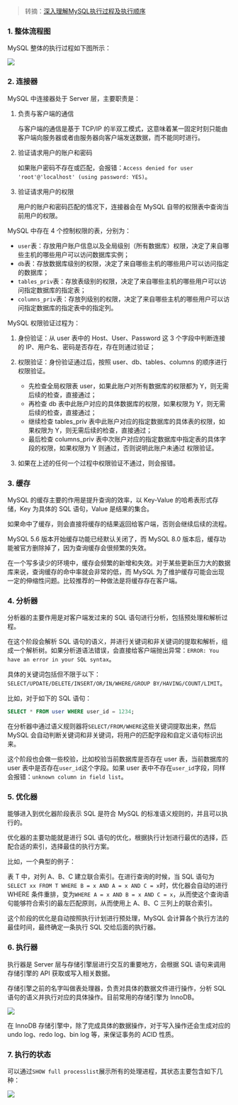 > 转摘：[深入理解MySQL执行过程及执行顺序](https://dockone.io/article/2434613)

### 1. 整体流程图

MySQL 整体的执行过程如下图所示：

![](https://cnd.qiniu.lin07ux.cn/markdown/1669108481)

### 2. 连接器

MySQL 中连接器处于 Server 层，主要职责是：

1. 负责与客户端的通信

    与客户端的通信是基于 TCP/IP 的半双工模式，这意味着某一固定时刻只能由客户端向服务器或者由服务器向客户端发送数据，而不能同时进行。

2. 验证请求用户的账户和密码

    如果账户密码不存在或匹配，会报错：`Access denied for user 'root'@'localhost' (using password: YES)`。
    
3. 验证请求用户的权限

    用户的账户和密码匹配的情况下，连接器会在 MySQL 自带的权限表中查询当前用户的权限。
    
MySQL 中存在 4 个控制权限的表，分别为：

* `user`表：存放用户账户信息以及全局级别（所有数据库）权限，决定了来自哪些主机的哪些用户可以访问数据库实例；
* `db`表：存放数据库级别的权限，决定了来自哪些主机的哪些用户可以访问指定的数据库；
* `tables_priv`表：存放表级别的权限，决定了来自哪些主机的哪些用户可以访问指定数据库的指定表；
* `columns_priv`表：存放列级别的权限，决定了来自哪些主机的哪些用户可以访问指定数据库的指定表中的指定列。

MySQL 权限验证过程为：

1. 身份验证：从 user 表中的 Host、User、Password 这 3 个字段中判断连接的 IP、用户名、密码是否存在，存在则通过验证；

2. 权限验证：身份验证通过后，按照 user、db、tables、columns 的顺序进行权限验证。

    * 先检查全局权限表 user，如果此账户对所有数据库的权限都为 Y，则无需后续的检查，直接通过；
    * 再检查 db 表中此账户对应的具体数据库的权限，如果权限为 Y，则无需后续的检查，直接通过；
    * 继续检查 tables_priv 表中此账户对应的指定数据库的具体表的权限，如果权限为 Y，则无需后续的检查，直接通过；
    * 最后检查 columns_priv 表中次账户对应的指定数据库中指定表的具体字段的权限，如果权限为 Y 则通过，否则说明此账户未通过 权限验证。

3. 如果在上述的任何一个过程中权限验证不通过，则会报错。

### 3. 缓存

MySQL 的缓存主要的作用是提升查询的效率，以 Key-Value 的哈希表形式存储，Key 为具体的 SQL 语句，Value 是结果的集合。

如果命中了缓存，则会直接将缓存的结果返回给客户端，否则会继续后续的流程。

MySQL 5.6 版本开始缓存功能已经默认关闭了，而 MySQL 8.0 版本后，缓存功能被官方删除掉了，因为查询缓存会很频繁的失效。

在一个写多读少的环境中，缓存会频繁的新增和失效。对于某些更新压力大的数据库来说，查询缓存的命中率就会非常的低，而 MySQL 为了维护缓存可能会出现一定的伸缩性问题。比较推荐的一种做法是将缓存存在客户端。

### 4. 分析器

分析器的主要作用是对客户端发过来的 SQL 语句进行分析，包括预处理和解析过程。

在这个阶段会解析 SQL 语句的语义，并进行关键词和非关键词的提取和解析，组成一个解析树。如果分析道语法错误，会直接给客户端抛出异常：`ERROR: You have an error in your SQL syntax`。

具体的关键词包括但不限于以下：`SELECT/UPDATE/DELETE/INSERT/OR/IN/WHERE/GROUP BY/HAVING/COUNT/LIMIT`。

比如，对于如下的 SQL 语句：

```sql
SELECT * FROM user WHERE user_id = 1234;
```

在分析器中通过语义规则器将`SELECT/FROM/WHERE`这些关键词提取出来，然后 MySQL 会自动判断关键词和非关键词，将用户的匹配字段和自定义语句标识出来。

这个阶段也会做一些校验，比如校验当前数据库是否存在 user 表，当前数据库的 user 表中是否存在`user_id`这个字段。如果 user 表中不存在`user_id`字段，同样会报错：`unknown column in field list`。

### 5. 优化器

能够进入到优化器阶段表示 SQL 是符合 MySQL 的标准语义规则的，并且可以执行的。

优化器的主要功能就是进行 SQL 语句的优化，根据执行计划进行最优的选择，匹配合适的索引，选择最佳的执行方案。

比如，一个典型的例子：

表 T 中，对列 A、B、C 建立联合索引。在进行查询的时候，当 SQL 语句为`SELECT xx FROM T WHERE B = x AND A = x AND C = x`时，优化器会自动的进行 WHERE 条件重排，变为`WHERE A = x AND B = x AND C = x`，从而使这个查询语句能够符合索引的最左匹配原则，从而使用上 A、B、C 三列上的联合索引。

这个阶段的优化是自动按照执行计划进行预处理，MySQL 会计算各个执行方法的最佳时间，最终确定一条执行 SQL 交给后面的执行器。

### 6. 执行器

执行器是 Server 层与存储引擎层进行交互的重要地方，会根据 SQL 语句来调用存储引擎的 API 获取或写入相关数据。

存储引擎之前的名字叫做表处理器，负责对具体的数据文件进行操作，分析 SQL 语句的语义并执行对应的具体操作。目前常用的存储引擎为 InnoDB。

![](https://cnd.qiniu.lin07ux.cn/markdown/1669734162)

在 InnoDB 存储引擎中，除了完成具体的数据操作，对于写入操作还会生成对应的 undo log、redo log、bin log 等，来保证事务的 ACID 性质。

### 7. 执行的状态

可以通过`SHOW full processlist`展示所有的处理进程，其状态主要包含如下几种：

![](https://cnd.qiniu.lin07ux.cn/markdown/1669734288)


